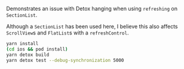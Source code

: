 Demonstrates an issue with Detox hanging when using `refreshing` on `SectionList`.

Although a `SectionList` has been used here, I believe this also affects `ScrollView`s
and `FlatList`s with a `refreshControl`.

```sh
yarn install
(cd ios && pod install)
yarn detox build
yarn detox test --debug-synchronization 5000
```
